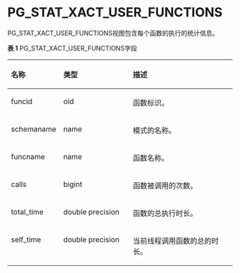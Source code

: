 # PG\_STAT\_XACT\_USER\_FUNCTIONS<a name="ZH-CN_TOPIC_0289900002"></a>

PG\_STAT\_XACT\_USER\_FUNCTIONS视图包含每个函数的执行的统计信息。

**表 1**  PG\_STAT\_XACT\_USER\_FUNCTIONS字段

<a name="zh-cn_topic_0283137715_zh-cn_topic_0237122455_zh-cn_topic_0059777719_t6a88bc1a91e4489a8747b5d55e83155a"></a>
<table><thead align="left"><tr id="zh-cn_topic_0283137715_zh-cn_topic_0237122455_zh-cn_topic_0059777719_rfa0d54109d4044d1b3bcc286f7f0d253"><th class="cellrowborder" valign="top" width="21.9%" id="mcps1.2.4.1.1"><p id="zh-cn_topic_0283137715_zh-cn_topic_0237122455_zh-cn_topic_0059777719_a14063df8677e49e69076a2423e6094bb"><a name="zh-cn_topic_0283137715_zh-cn_topic_0237122455_zh-cn_topic_0059777719_a14063df8677e49e69076a2423e6094bb"></a><a name="zh-cn_topic_0283137715_zh-cn_topic_0237122455_zh-cn_topic_0059777719_a14063df8677e49e69076a2423e6094bb"></a>名称</p>
</th>
<th class="cellrowborder" valign="top" width="31.3%" id="mcps1.2.4.1.2"><p id="zh-cn_topic_0283137715_zh-cn_topic_0237122455_zh-cn_topic_0059777719_abc00cf85dc4c4011855c1d7ba04d781c"><a name="zh-cn_topic_0283137715_zh-cn_topic_0237122455_zh-cn_topic_0059777719_abc00cf85dc4c4011855c1d7ba04d781c"></a><a name="zh-cn_topic_0283137715_zh-cn_topic_0237122455_zh-cn_topic_0059777719_abc00cf85dc4c4011855c1d7ba04d781c"></a>类型</p>
</th>
<th class="cellrowborder" valign="top" width="46.800000000000004%" id="mcps1.2.4.1.3"><p id="zh-cn_topic_0283137715_zh-cn_topic_0237122455_zh-cn_topic_0059777719_ad7b6d4033f0f4cb08171e62dc6c95846"><a name="zh-cn_topic_0283137715_zh-cn_topic_0237122455_zh-cn_topic_0059777719_ad7b6d4033f0f4cb08171e62dc6c95846"></a><a name="zh-cn_topic_0283137715_zh-cn_topic_0237122455_zh-cn_topic_0059777719_ad7b6d4033f0f4cb08171e62dc6c95846"></a>描述</p>
</th>
</tr>
</thead>
<tbody><tr id="zh-cn_topic_0283137715_zh-cn_topic_0237122455_zh-cn_topic_0059777719_r286a9dcba2b14ad08dbc6a8e36aef2a4"><td class="cellrowborder" valign="top" width="21.9%" headers="mcps1.2.4.1.1 "><p id="zh-cn_topic_0283137715_zh-cn_topic_0237122455_zh-cn_topic_0059777719_a63dcb64653114d069b725300ccfa4543"><a name="zh-cn_topic_0283137715_zh-cn_topic_0237122455_zh-cn_topic_0059777719_a63dcb64653114d069b725300ccfa4543"></a><a name="zh-cn_topic_0283137715_zh-cn_topic_0237122455_zh-cn_topic_0059777719_a63dcb64653114d069b725300ccfa4543"></a>funcid</p>
</td>
<td class="cellrowborder" valign="top" width="31.3%" headers="mcps1.2.4.1.2 "><p id="zh-cn_topic_0283137715_zh-cn_topic_0237122455_zh-cn_topic_0059777719_af622d91bd31b4f20918ee8173cf7cf83"><a name="zh-cn_topic_0283137715_zh-cn_topic_0237122455_zh-cn_topic_0059777719_af622d91bd31b4f20918ee8173cf7cf83"></a><a name="zh-cn_topic_0283137715_zh-cn_topic_0237122455_zh-cn_topic_0059777719_af622d91bd31b4f20918ee8173cf7cf83"></a>oid</p>
</td>
<td class="cellrowborder" valign="top" width="46.800000000000004%" headers="mcps1.2.4.1.3 "><p id="zh-cn_topic_0283137715_zh-cn_topic_0237122455_zh-cn_topic_0059777719_a2a6336fa9b0f4771aba3a76034c9ca99"><a name="zh-cn_topic_0283137715_zh-cn_topic_0237122455_zh-cn_topic_0059777719_a2a6336fa9b0f4771aba3a76034c9ca99"></a><a name="zh-cn_topic_0283137715_zh-cn_topic_0237122455_zh-cn_topic_0059777719_a2a6336fa9b0f4771aba3a76034c9ca99"></a>函数标识。</p>
</td>
</tr>
<tr id="zh-cn_topic_0283137715_zh-cn_topic_0237122455_zh-cn_topic_0059777719_r363e898070034e03a09aaf90a531fe99"><td class="cellrowborder" valign="top" width="21.9%" headers="mcps1.2.4.1.1 "><p id="zh-cn_topic_0283137715_zh-cn_topic_0237122455_zh-cn_topic_0059777719_a7e43597241d147e4a5c2bcecc66b0ba0"><a name="zh-cn_topic_0283137715_zh-cn_topic_0237122455_zh-cn_topic_0059777719_a7e43597241d147e4a5c2bcecc66b0ba0"></a><a name="zh-cn_topic_0283137715_zh-cn_topic_0237122455_zh-cn_topic_0059777719_a7e43597241d147e4a5c2bcecc66b0ba0"></a>schemaname</p>
</td>
<td class="cellrowborder" valign="top" width="31.3%" headers="mcps1.2.4.1.2 "><p id="zh-cn_topic_0283137715_zh-cn_topic_0237122455_zh-cn_topic_0059777719_ae8c3c583e55d4c60a10a4054def0e3a8"><a name="zh-cn_topic_0283137715_zh-cn_topic_0237122455_zh-cn_topic_0059777719_ae8c3c583e55d4c60a10a4054def0e3a8"></a><a name="zh-cn_topic_0283137715_zh-cn_topic_0237122455_zh-cn_topic_0059777719_ae8c3c583e55d4c60a10a4054def0e3a8"></a>name</p>
</td>
<td class="cellrowborder" valign="top" width="46.800000000000004%" headers="mcps1.2.4.1.3 "><p id="zh-cn_topic_0283137715_zh-cn_topic_0237122455_zh-cn_topic_0059777719_af6989b7188d94556b1c0cecef923609c"><a name="zh-cn_topic_0283137715_zh-cn_topic_0237122455_zh-cn_topic_0059777719_af6989b7188d94556b1c0cecef923609c"></a><a name="zh-cn_topic_0283137715_zh-cn_topic_0237122455_zh-cn_topic_0059777719_af6989b7188d94556b1c0cecef923609c"></a>模式的名称。</p>
</td>
</tr>
<tr id="zh-cn_topic_0283137715_zh-cn_topic_0237122455_zh-cn_topic_0059777719_rd79cae91f3e84ffeb7e78c57fea644e4"><td class="cellrowborder" valign="top" width="21.9%" headers="mcps1.2.4.1.1 "><p id="zh-cn_topic_0283137715_zh-cn_topic_0237122455_zh-cn_topic_0059777719_a1b57660cf90f46288b31d14e9484523a"><a name="zh-cn_topic_0283137715_zh-cn_topic_0237122455_zh-cn_topic_0059777719_a1b57660cf90f46288b31d14e9484523a"></a><a name="zh-cn_topic_0283137715_zh-cn_topic_0237122455_zh-cn_topic_0059777719_a1b57660cf90f46288b31d14e9484523a"></a>funcname</p>
</td>
<td class="cellrowborder" valign="top" width="31.3%" headers="mcps1.2.4.1.2 "><p id="zh-cn_topic_0283137715_zh-cn_topic_0237122455_zh-cn_topic_0059777719_a4a891acd7bff4dd3a4f4355073378bfc"><a name="zh-cn_topic_0283137715_zh-cn_topic_0237122455_zh-cn_topic_0059777719_a4a891acd7bff4dd3a4f4355073378bfc"></a><a name="zh-cn_topic_0283137715_zh-cn_topic_0237122455_zh-cn_topic_0059777719_a4a891acd7bff4dd3a4f4355073378bfc"></a>name</p>
</td>
<td class="cellrowborder" valign="top" width="46.800000000000004%" headers="mcps1.2.4.1.3 "><p id="zh-cn_topic_0283137715_zh-cn_topic_0237122455_zh-cn_topic_0059777719_a11bec1439a3249eebbcc49935a386c35"><a name="zh-cn_topic_0283137715_zh-cn_topic_0237122455_zh-cn_topic_0059777719_a11bec1439a3249eebbcc49935a386c35"></a><a name="zh-cn_topic_0283137715_zh-cn_topic_0237122455_zh-cn_topic_0059777719_a11bec1439a3249eebbcc49935a386c35"></a>函数名称。</p>
</td>
</tr>
<tr id="zh-cn_topic_0283137715_zh-cn_topic_0237122455_zh-cn_topic_0059777719_r2902b1c4d47c483482a0c04de0e3a27a"><td class="cellrowborder" valign="top" width="21.9%" headers="mcps1.2.4.1.1 "><p id="zh-cn_topic_0283137715_zh-cn_topic_0237122455_zh-cn_topic_0059777719_aadb2bd362e6340ec98c77f233fbf17ec"><a name="zh-cn_topic_0283137715_zh-cn_topic_0237122455_zh-cn_topic_0059777719_aadb2bd362e6340ec98c77f233fbf17ec"></a><a name="zh-cn_topic_0283137715_zh-cn_topic_0237122455_zh-cn_topic_0059777719_aadb2bd362e6340ec98c77f233fbf17ec"></a>calls</p>
</td>
<td class="cellrowborder" valign="top" width="31.3%" headers="mcps1.2.4.1.2 "><p id="zh-cn_topic_0283137715_zh-cn_topic_0237122455_zh-cn_topic_0059777719_ae51c3665af824ed7838a1ccaedce2892"><a name="zh-cn_topic_0283137715_zh-cn_topic_0237122455_zh-cn_topic_0059777719_ae51c3665af824ed7838a1ccaedce2892"></a><a name="zh-cn_topic_0283137715_zh-cn_topic_0237122455_zh-cn_topic_0059777719_ae51c3665af824ed7838a1ccaedce2892"></a>bigint</p>
</td>
<td class="cellrowborder" valign="top" width="46.800000000000004%" headers="mcps1.2.4.1.3 "><p id="zh-cn_topic_0283137715_zh-cn_topic_0237122455_zh-cn_topic_0059777719_a435371d0d9464eb6aa0b09854fa57ebb"><a name="zh-cn_topic_0283137715_zh-cn_topic_0237122455_zh-cn_topic_0059777719_a435371d0d9464eb6aa0b09854fa57ebb"></a><a name="zh-cn_topic_0283137715_zh-cn_topic_0237122455_zh-cn_topic_0059777719_a435371d0d9464eb6aa0b09854fa57ebb"></a>函数被调用的次数。</p>
</td>
</tr>
<tr id="zh-cn_topic_0283137715_zh-cn_topic_0237122455_zh-cn_topic_0059777719_rd8bfb4b3db0846f68997116363db87f1"><td class="cellrowborder" valign="top" width="21.9%" headers="mcps1.2.4.1.1 "><p id="zh-cn_topic_0283137715_zh-cn_topic_0237122455_zh-cn_topic_0059777719_a9dc438714d42446f869f1391506f57b3"><a name="zh-cn_topic_0283137715_zh-cn_topic_0237122455_zh-cn_topic_0059777719_a9dc438714d42446f869f1391506f57b3"></a><a name="zh-cn_topic_0283137715_zh-cn_topic_0237122455_zh-cn_topic_0059777719_a9dc438714d42446f869f1391506f57b3"></a>total_time</p>
</td>
<td class="cellrowborder" valign="top" width="31.3%" headers="mcps1.2.4.1.2 "><p id="zh-cn_topic_0283137715_zh-cn_topic_0237122455_zh-cn_topic_0059777719_a02180831ea374ab7b7551accd75e97cd"><a name="zh-cn_topic_0283137715_zh-cn_topic_0237122455_zh-cn_topic_0059777719_a02180831ea374ab7b7551accd75e97cd"></a><a name="zh-cn_topic_0283137715_zh-cn_topic_0237122455_zh-cn_topic_0059777719_a02180831ea374ab7b7551accd75e97cd"></a>double precision</p>
</td>
<td class="cellrowborder" valign="top" width="46.800000000000004%" headers="mcps1.2.4.1.3 "><p id="zh-cn_topic_0283137715_zh-cn_topic_0237122455_zh-cn_topic_0059777719_a8b0c11da46ea450d8f791d81f9a0c144"><a name="zh-cn_topic_0283137715_zh-cn_topic_0237122455_zh-cn_topic_0059777719_a8b0c11da46ea450d8f791d81f9a0c144"></a><a name="zh-cn_topic_0283137715_zh-cn_topic_0237122455_zh-cn_topic_0059777719_a8b0c11da46ea450d8f791d81f9a0c144"></a>函数的总执行时长。</p>
</td>
</tr>
<tr id="zh-cn_topic_0283137715_zh-cn_topic_0237122455_zh-cn_topic_0059777719_r95a3c00f5f77421e8872891a99797817"><td class="cellrowborder" valign="top" width="21.9%" headers="mcps1.2.4.1.1 "><p id="zh-cn_topic_0283137715_zh-cn_topic_0237122455_zh-cn_topic_0059777719_a969e73a475a744519c44c811d3cfedfd"><a name="zh-cn_topic_0283137715_zh-cn_topic_0237122455_zh-cn_topic_0059777719_a969e73a475a744519c44c811d3cfedfd"></a><a name="zh-cn_topic_0283137715_zh-cn_topic_0237122455_zh-cn_topic_0059777719_a969e73a475a744519c44c811d3cfedfd"></a>self_time</p>
</td>
<td class="cellrowborder" valign="top" width="31.3%" headers="mcps1.2.4.1.2 "><p id="zh-cn_topic_0283137715_zh-cn_topic_0237122455_zh-cn_topic_0059777719_a9d3691b7846b468191277e4d2ceee713"><a name="zh-cn_topic_0283137715_zh-cn_topic_0237122455_zh-cn_topic_0059777719_a9d3691b7846b468191277e4d2ceee713"></a><a name="zh-cn_topic_0283137715_zh-cn_topic_0237122455_zh-cn_topic_0059777719_a9d3691b7846b468191277e4d2ceee713"></a>double precision</p>
</td>
<td class="cellrowborder" valign="top" width="46.800000000000004%" headers="mcps1.2.4.1.3 "><p id="zh-cn_topic_0283137715_zh-cn_topic_0237122455_zh-cn_topic_0059777719_a65babbdb6cc541aa9f3d59b725350174"><a name="zh-cn_topic_0283137715_zh-cn_topic_0237122455_zh-cn_topic_0059777719_a65babbdb6cc541aa9f3d59b725350174"></a><a name="zh-cn_topic_0283137715_zh-cn_topic_0237122455_zh-cn_topic_0059777719_a65babbdb6cc541aa9f3d59b725350174"></a>当前线程调用函数的总的时长。</p>
</td>
</tr>
</tbody>
</table>

